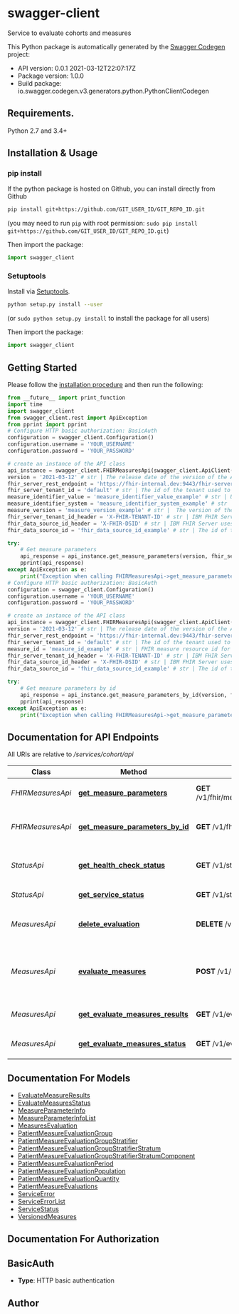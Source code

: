 # swagger-client
Service to evaluate cohorts and measures

This Python package is automatically generated by the [Swagger Codegen](https://github.com/swagger-api/swagger-codegen) project:

- API version: 0.0.1 2021-03-12T22:07:17Z
- Package version: 1.0.0
- Build package: io.swagger.codegen.v3.generators.python.PythonClientCodegen

## Requirements.

Python 2.7 and 3.4+

## Installation & Usage
### pip install

If the python package is hosted on Github, you can install directly from Github

```sh
pip install git+https://github.com/GIT_USER_ID/GIT_REPO_ID.git
```
(you may need to run `pip` with root permission: `sudo pip install git+https://github.com/GIT_USER_ID/GIT_REPO_ID.git`)

Then import the package:
```python
import swagger_client 
```

### Setuptools

Install via [Setuptools](http://pypi.python.org/pypi/setuptools).

```sh
python setup.py install --user
```
(or `sudo python setup.py install` to install the package for all users)

Then import the package:
```python
import swagger_client
```

## Getting Started

Please follow the [installation procedure](#installation--usage) and then run the following:

```python
from __future__ import print_function
import time
import swagger_client
from swagger_client.rest import ApiException
from pprint import pprint
# Configure HTTP basic authorization: BasicAuth
configuration = swagger_client.Configuration()
configuration.username = 'YOUR_USERNAME'
configuration.password = 'YOUR_PASSWORD'

# create an instance of the API class
api_instance = swagger_client.FHIRMeasuresApi(swagger_client.ApiClient(configuration))
version = '2021-03-12' # str | The release date of the version of the API you want to use. Specify dates in YYYY-MM-DD format. (default to 2021-03-12)
fhir_server_rest_endpoint = 'https://fhir-internal.dev:9443/fhir-server/api/v4' # str | The REST endpoint of the FHIR server the measure/libraries are stored in. For example: https://localhost:9443/fhir-server/api/v4 (default to https://fhir-internal.dev:9443/fhir-server/api/v4)
fhir_server_tenant_id = 'default' # str | The id of the tenant used to store the measure/library information in the FHIR server.  (default to default)
measure_identifier_value = 'measure_identifier_value_example' # str | Used to identify the FHIR measure resource you would like the parameter information for using the Measure.Identifier.Value field.
measure_identifier_system = 'measure_identifier_system_example' # str | The system name used to provide a namespace for the measure identifier values. For example, if using social security numbers for the identifier values, one would use http://hl7.org/fhir/sid/us-ssn as the system value. (optional)
measure_version = 'measure_version_example' # str |  The version of the measure to retrieve as represented by the FHIR resource Measure.version field. If a value is not provided, the underlying code will atempt to resolve the most recent version assuming a <Major>.<Minor>.<Patch> format (ie if versions 1.0.0 and 2.0.0 both exist, the code will return the 2.0.0 version) (optional)
fhir_server_tenant_id_header = 'X-FHIR-TENANT-ID' # str | IBM FHIR Server uses HTTP headers to control which underlying tenant contains the data being retrieved. The default header name used to identify the tenant can be changed by the user as needed for their execution environment. If no value is provided, the value in the base configuration files (X-FHIR-TENANT-ID) is used. (optional) (default to X-FHIR-TENANT-ID)
fhir_data_source_id_header = 'X-FHIR-DSID' # str | IBM FHIR Server uses HTTP headers to control which underlying datasource contains the data being retrieved. The default header can be changed by the user as needed for their execution environment. If no value is provided, the value in the base configuration files (X-FHIR-DSID) is used. (optional) (default to X-FHIR-DSID)
fhir_data_source_id = 'fhir_data_source_id_example' # str | The id of the underlying datasource used by the FHIR server to contain the data. (optional)

try:
    # Get measure parameters
    api_response = api_instance.get_measure_parameters(version, fhir_server_rest_endpoint, fhir_server_tenant_id, measure_identifier_value, measure_identifier_system=measure_identifier_system, measure_version=measure_version, fhir_server_tenant_id_header=fhir_server_tenant_id_header, fhir_data_source_id_header=fhir_data_source_id_header, fhir_data_source_id=fhir_data_source_id)
    pprint(api_response)
except ApiException as e:
    print("Exception when calling FHIRMeasuresApi->get_measure_parameters: %s\n" % e)
# Configure HTTP basic authorization: BasicAuth
configuration = swagger_client.Configuration()
configuration.username = 'YOUR_USERNAME'
configuration.password = 'YOUR_PASSWORD'

# create an instance of the API class
api_instance = swagger_client.FHIRMeasuresApi(swagger_client.ApiClient(configuration))
version = '2021-03-12' # str | The release date of the version of the API you want to use. Specify dates in YYYY-MM-DD format. (default to 2021-03-12)
fhir_server_rest_endpoint = 'https://fhir-internal.dev:9443/fhir-server/api/v4' # str | The REST endpoint of the FHIR server the measure/libraries are stored in. For example: https://localhost:9443/fhir-server/api/v4 (default to https://fhir-internal.dev:9443/fhir-server/api/v4)
fhir_server_tenant_id = 'default' # str | The id of the tenant used to store the measure/library information in the FHIR server.  (default to default)
measure_id = 'measure_id_example' # str | FHIR measure resource id for the measure you would like the parameter information for using the Measure.id field.
fhir_server_tenant_id_header = 'X-FHIR-TENANT-ID' # str | IBM FHIR Server uses HTTP headers to control which underlying tenant contains the data being retrieved. The default header name used to identify the tenant can be changed by the user as needed for their execution environment. If no value is provided, the value in the base configuration files (X-FHIR-TENANT-ID) is used. (optional) (default to X-FHIR-TENANT-ID)
fhir_data_source_id_header = 'X-FHIR-DSID' # str | IBM FHIR Server uses HTTP headers to control which underlying datasource contains the data being retrieved. The default header can be changed by the user as needed for their execution environment. If no value is provided, the value in the base configuration files (X-FHIR-DSID) is used. (optional) (default to X-FHIR-DSID)
fhir_data_source_id = 'fhir_data_source_id_example' # str | The id of the underlying datasource used by the FHIR server to contain the data. (optional)

try:
    # Get measure parameters by id
    api_response = api_instance.get_measure_parameters_by_id(version, fhir_server_rest_endpoint, fhir_server_tenant_id, measure_id, fhir_server_tenant_id_header=fhir_server_tenant_id_header, fhir_data_source_id_header=fhir_data_source_id_header, fhir_data_source_id=fhir_data_source_id)
    pprint(api_response)
except ApiException as e:
    print("Exception when calling FHIRMeasuresApi->get_measure_parameters_by_id: %s\n" % e)
```

## Documentation for API Endpoints

All URIs are relative to */services/cohort/api*

Class | Method | HTTP request | Description
------------ | ------------- | ------------- | -------------
*FHIRMeasuresApi* | [**get_measure_parameters**](docs/FHIRMeasuresApi.md#get_measure_parameters) | **GET** /v1/fhir/measure/identifier/{measure_identifier_value}/parameters | Get measure parameters
*FHIRMeasuresApi* | [**get_measure_parameters_by_id**](docs/FHIRMeasuresApi.md#get_measure_parameters_by_id) | **GET** /v1/fhir/measure/{measure_id}/parameters | Get measure parameters by id
*StatusApi* | [**get_health_check_status**](docs/StatusApi.md#get_health_check_status) | **GET** /v1/status/health_check | Determine if service is running correctly
*StatusApi* | [**get_service_status**](docs/StatusApi.md#get_service_status) | **GET** /v1/status | Get status of service
*MeasuresApi* | [**delete_evaluation**](docs/MeasuresApi.md#delete_evaluation) | **DELETE** /v1/evaluation/{jobId} | Deletes a measure evaluation job
*MeasuresApi* | [**evaluate_measures**](docs/MeasuresApi.md#evaluate_measures) | **POST** /v1/evaluation | Initiates evaluation of measures for given patients
*MeasuresApi* | [**get_evaluate_measures_results**](docs/MeasuresApi.md#get_evaluate_measures_results) | **GET** /v1/evaluation/status/{jobId}/results | Measure evaluation job results
*MeasuresApi* | [**get_evaluate_measures_status**](docs/MeasuresApi.md#get_evaluate_measures_status) | **GET** /v1/evaluation/status/{jobId} | Measure evaluation job status

## Documentation For Models

 - [EvaluateMeasureResults](docs/EvaluateMeasureResults.md)
 - [EvaluateMeasuresStatus](docs/EvaluateMeasuresStatus.md)
 - [MeasureParameterInfo](docs/MeasureParameterInfo.md)
 - [MeasureParameterInfoList](docs/MeasureParameterInfoList.md)
 - [MeasuresEvaluation](docs/MeasuresEvaluation.md)
 - [PatientMeasureEvaluationGroup](docs/PatientMeasureEvaluationGroup.md)
 - [PatientMeasureEvaluationGroupStratifier](docs/PatientMeasureEvaluationGroupStratifier.md)
 - [PatientMeasureEvaluationGroupStratifierStratum](docs/PatientMeasureEvaluationGroupStratifierStratum.md)
 - [PatientMeasureEvaluationGroupStratifierStratumComponent](docs/PatientMeasureEvaluationGroupStratifierStratumComponent.md)
 - [PatientMeasureEvaluationPeriod](docs/PatientMeasureEvaluationPeriod.md)
 - [PatientMeasureEvaluationPopulation](docs/PatientMeasureEvaluationPopulation.md)
 - [PatientMeasureEvaluationQuantity](docs/PatientMeasureEvaluationQuantity.md)
 - [PatientMeasureEvaluations](docs/PatientMeasureEvaluations.md)
 - [ServiceError](docs/ServiceError.md)
 - [ServiceErrorList](docs/ServiceErrorList.md)
 - [ServiceStatus](docs/ServiceStatus.md)
 - [VersionedMeasures](docs/VersionedMeasures.md)

## Documentation For Authorization


## BasicAuth

- **Type**: HTTP basic authentication


## Author


